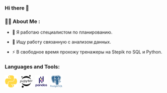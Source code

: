 ### Hi there 👋

### :woman_technologist: About Me :
- :telescope: Я работаю специалистом по планированию.

- :seedling: Ищу работу связанную с анализом данных.

- :zap: В свободное время прохожу тренажеры на Stepik по SQL и Python.
 ### Languages and Tools:
 <div>
  <img src="https://github.com/devicons/devicon/blob/master/icons/python/python-plain.svg" title="Python" alt="Spring" width="40" height="40"/>&nbsp;
  <img src="https://github.com/devicons/devicon/blob/master/icons/jupyter/jupyter-plain-wordmark.svg" title="Jupyter" alt="Spring" width="40" height="40"/>&nbsp;
  <img src="https://github.com/devicons/devicon/blob/master/icons/pandas/pandas-original-wordmark.svg" title="Pandas" alt="Spring" width="40" height="40"/>&nbsp;
  <img src="https://github.com/devicons/devicon/blob/master/icons/postgresql/postgresql-plain-wordmark.svg" title="Postgresql" alt="Spring" width="40" height="40"/>&nbsp;
</div>
